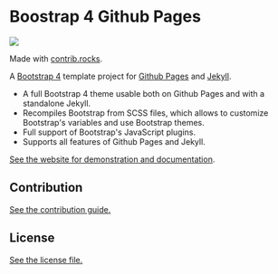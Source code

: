 
# Boostrap 4 Github Pages

<a href="https://github.com/RoiPeleg/Data-Hub/graphs/contributors">
  <img src="https://contrib.rocks/image?repo=RoiPeleg/Data-Hub" />
</a>

Made with [contrib.rocks](https://contrib.rocks).


A [Bootstrap 4](https://getbootstrap.com/) template project for [Github Pages](https://pages.github.com/) and [Jekyll](https://jekyllrb.com/).

* A full Bootstrap 4 theme usable both on Github Pages and with a standalone Jekyll.
* Recompiles Bootstrap from SCSS files, which allows to customize Bootstrap's variables and use Bootstrap themes.
* Full support of Bootstrap's JavaScript plugins.
* Supports all features of Github Pages and Jekyll.

[See the website for demonstration and documentation](https://nicolas-van.github.io/bootstrap-4-github-pages/).

## Contribution

[See the contribution guide.](./CONTRIBUTING.md)

## License

[See the license file.](./LICENSE.md)
